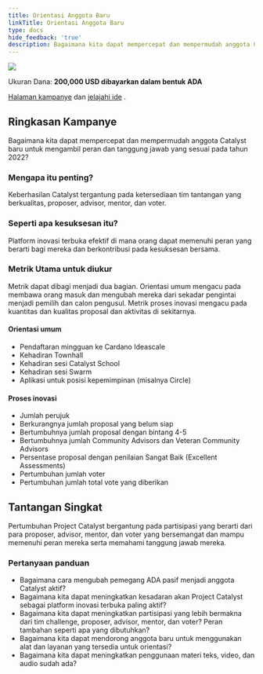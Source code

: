 ```yaml
---
title: Orientasi Anggota Baru
linkTitle: Orientasi Anggota Baru
type: docs
hide_feedback: 'true'
description: Bagaimana kita dapat mempercepat dan mempermudah anggota Catalyst baru untuk mengambil peran dan tanggung jawab yang sesuai pada tahun 2022?
---
```


<img src="https://cardano.ideascale.com/community-library/accounts/93/936143/Public/18-New-Member-Onboarding-16fc23.png" class="">

Ukuran Dana: **200,000 USD dibayarkan dalam bentuk ADA**

[Halaman kampanye](https://cardano.ideascale.com/c/idea/382639) dan [jelajahi ide](https://cardano.ideascale.com/c/campaigns/26450/stage/all/ideas/unspecified) .

## Ringkasan Kampanye

Bagaimana kita dapat mempercepat dan mempermudah anggota Catalyst baru untuk mengambil peran dan tanggung jawab yang sesuai pada tahun 2022?

### Mengapa itu penting?

Keberhasilan Catalyst tergantung pada ketersediaan tim tantangan yang berkualitas, proposer, advisor, mentor, dan voter.

### Seperti apa kesuksesan itu?

Platform inovasi terbuka efektif di mana orang dapat memenuhi peran yang berarti bagi mereka dan berkontribusi pada kesuksesan bersama.

### Metrik Utama untuk diukur

Metrik dapat dibagi menjadi dua bagian. Orientasi umum mengacu pada membawa orang masuk dan mengubah mereka dari sekadar pengintai menjadi pemilih dan calon pengusul. Metrik proses inovasi mengacu pada kuantitas dan kualitas proposal dan aktivitas di sekitarnya.

#### Orientasi umum

- Pendaftaran mingguan ke Cardano Ideascale
- Kehadiran Townhall
- Kehadiran sesi Catalyst School
- Kehadiran sesi Swarm
- Aplikasi untuk posisi kepemimpinan (misalnya Circle)

#### Proses inovasi

- Jumlah perujuk
- Berkurangnya jumlah proposal yang belum siap
- Bertumbuhnya jumlah proposal dengan bintang 4-5
- Bertumbuhnya jumlah Community Advisors dan Veteran Community Advisors
- Persentase proposal dengan penilaian Sangat Baik (Excellent Assessments)
- Pertumbuhan jumlah voter
- Pertumbuhan jumlah total vote yang diberikan

## Tantangan Singkat

Pertumbuhan Project Catalyst bergantung pada partisipasi yang berarti dari para proposer, advisor, mentor, dan voter yang bersemangat dan mampu memenuhi peran mereka serta memahami tanggung jawab mereka.

### Pertanyaan panduan

- Bagaimana cara mengubah pemegang ADA pasif menjadi anggota Catalyst aktif?
- Bagaimana kita dapat meningkatkan kesadaran akan Project Catalyst sebagai platform inovasi terbuka paling aktif?
- Bagaimana kita dapat meningkatkan partisipasi yang lebih bermakna dari tim challenge, proposer, advisor, mentor, dan voter? Peran tambahan seperti apa yang dibutuhkan?
- Bagaimana kita dapat mendorong anggota baru untuk menggunakan alat dan layanan yang tersedia untuk orientasi?
- Bagaimana kita dapat meningkatkan penggunaan materi teks, video, dan audio sudah ada?

